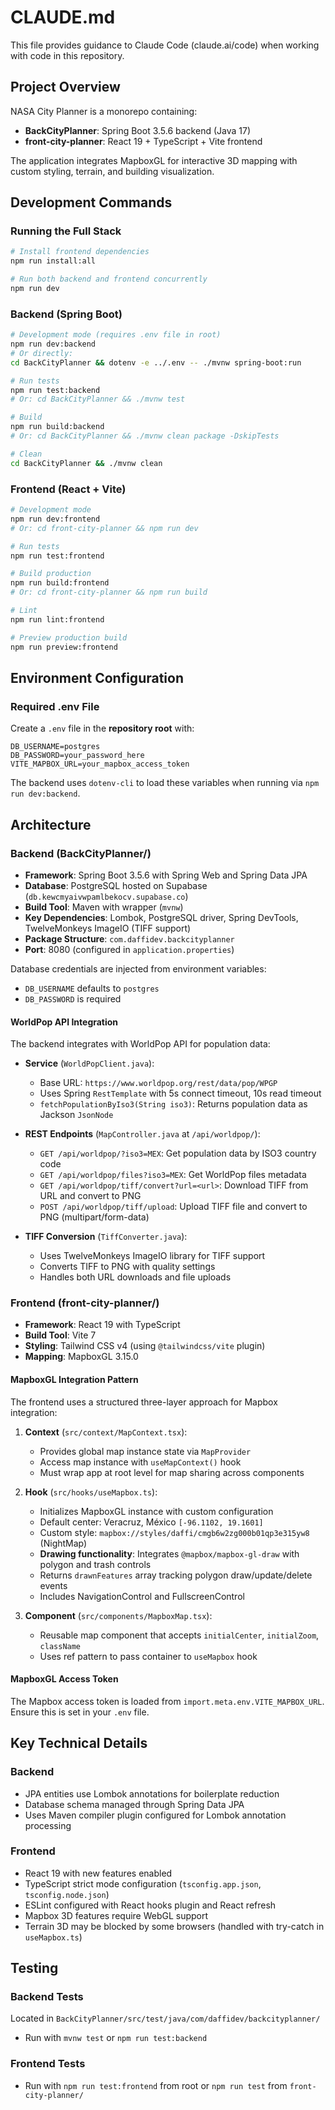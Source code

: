 # CLAUDE.md

This file provides guidance to Claude Code (claude.ai/code) when working with code in this repository.

## Project Overview

NASA City Planner is a monorepo containing:
- **BackCityPlanner**: Spring Boot 3.5.6 backend (Java 17)
- **front-city-planner**: React 19 + TypeScript + Vite frontend

The application integrates MapboxGL for interactive 3D mapping with custom styling, terrain, and building visualization.

## Development Commands

### Running the Full Stack
```bash
# Install frontend dependencies
npm run install:all

# Run both backend and frontend concurrently
npm run dev
```

### Backend (Spring Boot)
```bash
# Development mode (requires .env file in root)
npm run dev:backend
# Or directly:
cd BackCityPlanner && dotenv -e ../.env -- ./mvnw spring-boot:run

# Run tests
npm run test:backend
# Or: cd BackCityPlanner && ./mvnw test

# Build
npm run build:backend
# Or: cd BackCityPlanner && ./mvnw clean package -DskipTests

# Clean
cd BackCityPlanner && ./mvnw clean
```

### Frontend (React + Vite)
```bash
# Development mode
npm run dev:frontend
# Or: cd front-city-planner && npm run dev

# Run tests
npm run test:frontend

# Build production
npm run build:frontend
# Or: cd front-city-planner && npm run build

# Lint
npm run lint:frontend

# Preview production build
npm run preview:frontend
```

## Environment Configuration

### Required .env File
Create a `.env` file in the **repository root** with:
```
DB_USERNAME=postgres
DB_PASSWORD=your_password_here
VITE_MAPBOX_URL=your_mapbox_access_token
```

The backend uses `dotenv-cli` to load these variables when running via `npm run dev:backend`.

## Architecture

### Backend (BackCityPlanner/)
- **Framework**: Spring Boot 3.5.6 with Spring Web and Spring Data JPA
- **Database**: PostgreSQL hosted on Supabase (`db.kewcmyaivwpamlbekocv.supabase.co`)
- **Build Tool**: Maven with wrapper (`mvnw`)
- **Key Dependencies**: Lombok, PostgreSQL driver, Spring DevTools, TwelveMonkeys ImageIO (TIFF support)
- **Package Structure**: `com.daffidev.backcityplanner`
- **Port**: 8080 (configured in `application.properties`)

Database credentials are injected from environment variables:
- `DB_USERNAME` defaults to `postgres`
- `DB_PASSWORD` is required

#### WorldPop API Integration
The backend integrates with WorldPop API for population data:

- **Service** (`WorldPopClient.java`):
  - Base URL: `https://www.worldpop.org/rest/data/pop/WPGP`
  - Uses Spring `RestTemplate` with 5s connect timeout, 10s read timeout
  - `fetchPopulationByIso3(String iso3)`: Returns population data as Jackson `JsonNode`

- **REST Endpoints** (`MapController.java` at `/api/worldpop/`):
  - `GET /api/worldpop/?iso3=MEX`: Get population data by ISO3 country code
  - `GET /api/worldpop/files?iso3=MEX`: Get WorldPop files metadata
  - `GET /api/worldpop/tiff/convert?url=<url>`: Download TIFF from URL and convert to PNG
  - `POST /api/worldpop/tiff/upload`: Upload TIFF file and convert to PNG (multipart/form-data)

- **TIFF Conversion** (`TiffConverter.java`):
  - Uses TwelveMonkeys ImageIO library for TIFF support
  - Converts TIFF to PNG with quality settings
  - Handles both URL downloads and file uploads

### Frontend (front-city-planner/)
- **Framework**: React 19 with TypeScript
- **Build Tool**: Vite 7
- **Styling**: Tailwind CSS v4 (using `@tailwindcss/vite` plugin)
- **Mapping**: MapboxGL 3.15.0

#### MapboxGL Integration Pattern
The frontend uses a structured three-layer approach for Mapbox integration:

1. **Context** (`src/context/MapContext.tsx`):
   - Provides global map instance state via `MapProvider`
   - Access map instance with `useMapContext()` hook
   - Must wrap app at root level for map sharing across components

2. **Hook** (`src/hooks/useMapbox.ts`):
   - Initializes MapboxGL instance with custom configuration
   - Default center: Veracruz, México `[-96.1102, 19.1601]`
   - Custom style: `mapbox://styles/daffi/cmgb6w2zg000b01qp3e315yw8` (NightMap)
   - **Drawing functionality**: Integrates `@mapbox/mapbox-gl-draw` with polygon and trash controls
   - Returns `drawnFeatures` array tracking polygon draw/update/delete events
   - Includes NavigationControl and FullscreenControl

3. **Component** (`src/components/MapboxMap.tsx`):
   - Reusable map component that accepts `initialCenter`, `initialZoom`, `className`
   - Uses ref pattern to pass container to `useMapbox` hook

#### MapboxGL Access Token
The Mapbox access token is loaded from `import.meta.env.VITE_MAPBOX_URL`. Ensure this is set in your `.env` file.

## Key Technical Details

### Backend
- JPA entities use Lombok annotations for boilerplate reduction
- Database schema managed through Spring Data JPA
- Uses Maven compiler plugin configured for Lombok annotation processing

### Frontend
- React 19 with new features enabled
- TypeScript strict mode configuration (`tsconfig.app.json`, `tsconfig.node.json`)
- ESLint configured with React hooks plugin and React refresh
- Mapbox 3D features require WebGL support
- Terrain 3D may be blocked by some browsers (handled with try-catch in `useMapbox.ts`)

## Testing

### Backend Tests
Located in `BackCityPlanner/src/test/java/com/daffidev/backcityplanner/`
- Run with `mvnw test` or `npm run test:backend`

### Frontend Tests
- Run with `npm run test:frontend` from root or `npm run test` from `front-city-planner/`
